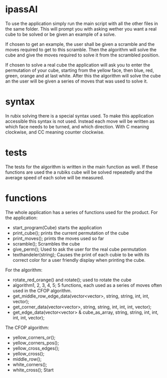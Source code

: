 # ipassAI

To use the application simply run the main script with all the other files in the same folder. 
This will prompt you with asking wether you want a real cube to be solved or be given an example of a solve.

If chosen to get an example, the user shall be given a scramble and the moves required to get to this scramble. 
Then the algorithm will solve the cube and give the moves required to solve it from the scrambled position.

If chosen to solve a real cube the application will ask you to enter the permutation of your cube, starting
from the yellow face, then blue, red, green, orange and at last white.
After this the algorithm will solve the cube an the user will be given a series of moves that was used to solve it.

# syntax
In rubix solving there is a special syntax used. To make this application accessible this syntax is not used. Instead
each move will be written as which face needs to be turned, and which direction. With C meaning clockwise, and CC meaning counter clockwise.

# tests
The tests for the algorithm is written in the main function as well. If these functions are used the a rubiks cube will be solved repeatedly and 
the average speed of each solve will be measured.

# functions
The whole application has a series of functions used for the product.
For the application:
- start_program(Cube) starts the application
- print_cube(); prints the current permutation of the cube 
- print_moves(); prints the moves used so far
- scramble(); Scrambles the cube
- give_perm(); Used to ask the user for the real cube permutation
- texthandeler(string); Causes the print of each cubie to be with its correct color for a user friendly display when printing the cube.

For the algorithm:
- rotate_red_orange() and rotate(); used to rotate the cube
- algorithm1, 2, 3, 4, 5; 5 functions, each used as a series of moves often used in the CFOP algorithm.
- get_middle_row_edge_data(vector<vector<string>>, string, string, int, int, vector<string>);
- get_corner_data(vector<vector<string>>, string, string, int, int, int, vector<string>);
- get_edge_data(vector<vector<string>> & cube_as_array, string, string, int, int, int, int, vector<string>);
  
The CFOP algorithm:
- yellow_corners_or();
- yellow_corners_pos();
- yellow_cross_edges();
- yellow_cross();
- middle_row();
- white_corners();
- white_cross(); Start

